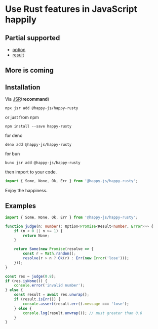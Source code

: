 # Use Rust features in JavaScript happily

## Partial supported

* [option](https://doc.rust-lang.org/core/option/index.html)
* [result](https://doc.rust-lang.org/core/result/index.html)

## More is coming

## Installation

Via [JSR](https://jsr.io/@happy-js/happy-rusty)(**recommand**)
```
npx jsr add @happy-js/happy-rusty
```

or just from npm
```
npm install --save happy-rusty
```

for deno
```
deno add @happy-js/happy-rusty
```

for bun
```
bunx jsr add @happy-js/happy-rusty
```

then import to your code.
```ts
import { Some, None, Ok, Err } from '@happy-js/happy-rusty';
```

Enjoy the happiness.

## Examples

```ts
import { Some, None, Ok, Err } from '@happy-js/happy-rusty';

function judge(n: number): Option<Promise<Result<number, Error>>> {
    if (n < 0 || n >= 1) {
        return None;
    }

    return Some(new Promise(resolve => {
        const r = Math.random();
        resolve(r > n ? Ok(r) : Err(new Error('lose')));
    }));
}

const res = judge(0.8);
if (res.isNone()) {
    console.error('invalid number');
} else {
    const result = await res.unwrap();
    if (result.isErr()) {
        console.assert(result.err().message === 'lose');
    } else {
        console.log(result.unwrap()); // must greater than 0.8
    }
}
```